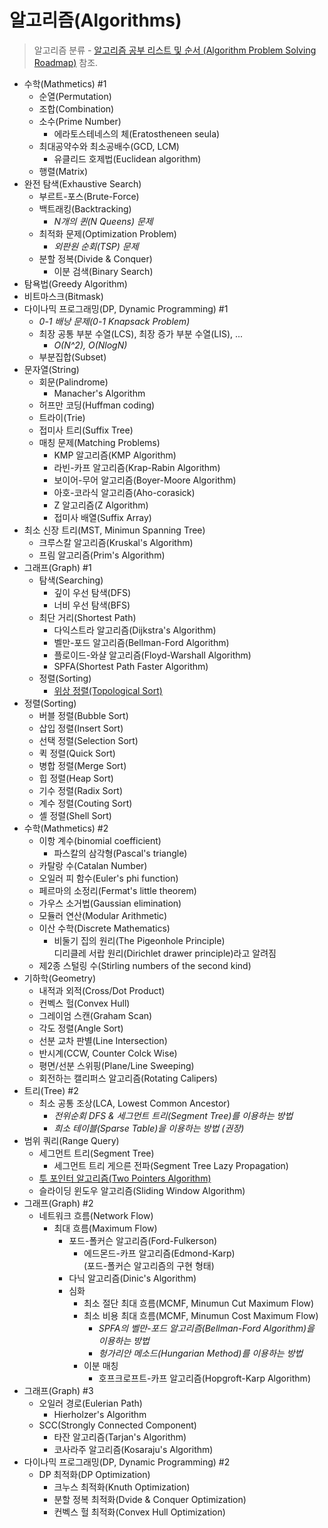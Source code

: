 # 알고리즘(Algorithms)

> 알고리즘 분류 - [알고리즘 공부 리스트 및 순서 (Algorithm Problem Solving Roadmap)](https://stack07142.tistory.com/228?category=234519) 참조.

- 수학(Mathmetics) #1
  - 순열(Permutation)
  - 조합(Combination)
  - 소수(Prime Number)
    - 에라토스테네스의 체(Eratostheneen seula)
  - 최대공약수와 최소공배수(GCD, LCM)
    - 유클리드 호제법(Euclidean algorithm)
  - 행렬(Matrix)
- 완전 탐색(Exhaustive Search)
  - 부르트-포스(Brute-Force)
  - 백트래킹(Backtracking)
    - _N개의 퀸(N Queens) 문제_
  - 최적화 문제(Optimization Problem)
    - _외판원 순회(TSP) 문제_
  - 분할 정복(Divide & Conquer)
    - 이분 검색(Binary Search)
- 탐욕법(Greedy Algorithm)
- 비트마스크(Bitmask)
- 다이나믹 프로그래밍(DP, Dynamic Programming) #1
  - _0-1 배낭 문제(0-1 Knapsack Problem)_
  - 최장 공통 부분 수열(LCS), 최장 증가 부분 수열(LIS), ...
    - _O(N^2), O(NlogN)_
  - 부분집합(Subset)
- 문자열(String)
  - 회문(Palindrome)
    - Manacher's Algorithm
  - 허프만 코딩(Huffman coding)
  - 트라이(Trie)
  - 접미사 트리(Suffix Tree)
  - 매칭 문제(Matching Problems)
    - KMP 알고리즘(KMP Algorithm)
    - 라빈-카프 알고리즘(Krap-Rabin Algorithm)
    - 보이어-무어 알고리즘(Boyer-Moore Algorithm)
    - 아호-코라식 알고리즘(Aho-corasick)
    - Z 알고리즘(Z Algorithm)
    - 접미사 배열(Suffix Array)
- 최소 신장 트리(MST, Minimun Spanning Tree)
  - 크루스칼 알고리즘(Kruskal's Algorithm)
  - 프림 알고리즘(Prim's Algorithm)
- 그래프(Graph) #1
  - 탐색(Searching)
    - 깊이 우선 탐색(DFS)
    - 너비 우선 탐색(BFS)
  - 최단 거리(Shortest Path)
    - 다익스트라 알고리즘(Dijkstra's Algorithm)
    - 벨만-포드 알고리즘(Bellman-Ford Algorithm)
    - 플로이드-와샬 알고리즘(Floyd-Warshall Algorithm)
    - SPFA(Shortest Path Faster Algorithm)
  - 정렬(Sorting)
    - [위상 정렬(Topological Sort)](./contents/Topological-Sort.md)
- 정렬(Sorting)
  - 버블 정렬(Bubble Sort)
  - 삽입 정렬(Insert Sort)
  - 선택 정렬(Selection Sort)
  - 퀵 정렬(Quick Sort)
  - 병합 정렬(Merge Sort)
  - 힙 정렬(Heap Sort)
  - 기수 정렬(Radix Sort)
  - 계수 정렬(Couting Sort)
  - 셸 정렬(Shell Sort)
- 수학(Mathmetics) #2
  - 이항 계수(binomial coefficient)
    - 파스칼의 삼각형(Pascal's triangle)
  - 카탈랑 수(Catalan Number)
  - 오일러 피 함수(Euler's phi function)
  - 페르마의 소정리(Fermat's little theorem)
  - 가우스 소거법(Gaussian elimination)
  - 모듈러 연산(Modular Arithmetic)
  - 이산 수학(Discrete Mathematics)
    - 비둘기 집의 원리(The Pigeonhole Principle)  
      디리클레 서랍 원리(Dirichlet drawer principle)라고 알려짐
  - 제2종 스털링 수(Stirling numbers of the second kind)
- 기하학(Geometry)
  - 내적과 외적(Cross/Dot Product)
  - 컨벡스 헐(Convex Hull)
  - 그레이엄 스캔(Graham Scan)
  - 각도 정렬(Angle Sort)
  - 선분 교차 판별(Line Intersection)
  - 반시계(CCW, Counter Colck Wise)
  - 평면/선분 스위핑(Plane/Line Sweeping)
  - 회전하는 캘리퍼스 알고리즘(Rotating Calipers)
- 트리(Tree) #2
  - 최소 공통 조상(LCA, Lowest Common Ancestor)
    - _전위순회 DFS & 세그먼트 트리(Segment Tree)를 이용하는 방법_
    - _희소 테이블(Sparse Table)을 이용하는 방법 (권장)_
- 범위 쿼리(Range Query)
  - 세그먼트 트리(Segment Tree)
    - 세그먼트 트리 게으른 전파(Segment Tree Lazy Propagation)
  - [투 포인터 알고리즘(Two Pointers Algorithm)](./contents/Two-Pointers.md)
  - 슬라이딩 윈도우 알고리즘(Sliding Window Algorithm)
- 그래프(Graph) #2
  - 네트워크 흐름(Network Flow)
    - 최대 흐름(Maximum Flow)
      - 포드-폴커슨 알고리즘(Ford-Fulkerson)
        - 에드몬드-카프 알고리즘(Edmond-Karp)  
          (포드-폴커슨 알고리즘의 구현 형태)
      - 다닉 알고리즘(Dinic's Algorithm)
      - 심화
        - 최소 절단 최대 흐름(MCMF, Minumun Cut Maximum Flow)
        - 최소 비용 최대 흐름(MCMF, Minumun Cost Maximum Flow)
          - _SPFA의 벨만-포드 알고리즘(Bellman-Ford Algorithm)을 이용하는 방법_
          - _헝가리안 메소드(Hungarian Method)를 이용하는 방법_
        - 이분 매칭
          - 호프크로프트-카프 알고리즘(Hopgroft-Karp Algorithm)
- 그래프(Graph) #3
  - 오일러 경로(Eulerian Path)
    - Hierholzer's Algorithm
  - SCC(Strongly Connected Component)
    - 타잔 알고리즘(Tarjan's Algorithm)
    - 코사라주 알고리즘(Kosaraju's Algorithm)
- 다이나믹 프로그래밍(DP, Dynamic Programming) #2
  - DP 최적화(DP Optimization)
    - 크누스 최적화(Knuth Optimization)
    - 분할 정복 최적화(Dvide & Conquer Optimization)
    - 컨벡스 헐 최적화(Convex Hull Optimization)
